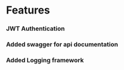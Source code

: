 # Features

### JWT Authentication
### Added swagger for api documentation
### Added Logging framework


